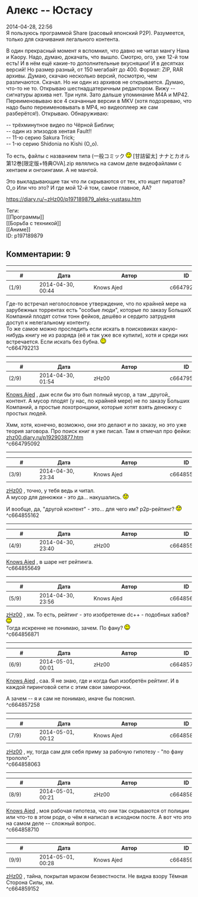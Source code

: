 Алекс -- Юстасу
===============

  
2014-04-28, 22:56  
 Я пользуюсь программой Share (расовый японский P2P). Разумеется, только для скачивания легального контента.   
   
 В один прекрасный момент я вспомнил, что давно не читал мангу Нана и Каору. Надо, думаю, докачать, что вышло. Смотрю, ого, уже 12-й том есть! И в нём ещё какие-то дополнительные вкусняшки! И в десятках версий! Но размер разный, от 150 мегабайт до 400. Формат: ZIP, RAR архивы. Думаю, скачаю несколько версий, посмотрю, чем различаются. Скачал. Но ни один из архивов не открывается. Думаю, что-то не то. Открываю шестнадцатеричным редактором. Вижу -- сигнатуры архива нет. Три нуля. Зато дальше упоминание M4A и MP42. Переименовываю все 4 скачанные версии в MKV (хотя подозреваю, что надо было переименовывать в MP4, но видеоплеер же сам разберётся!). Открываю. Обнаруживаю:   
   
 -- трёхминутное видео по Чёрной Библии;   
 -- один из эпизодов хентая Fault!!   
 -- 11-ю серию Sakura Trick;   
 -- 1-ю серию Shidonia no Kishi (O\_o).   
   
 То есть, файлы с названием типа (一般コミック ![;)](pics/1136.gif) [甘詰留太] ナナとカオル 第12巻[限定版+特典OVA].zip являлись на самом деле видеофайлами с хентаем и онгоингами. А не мангой.   
   
 Это выкладывающие так что ли скрываются от тех, кто ищет пиратов? О\_о Или что это? И где мой 12-й том, самое главное, АА?   
  
<https://diary.ru/~zHz00/p197189879_aleks-yustasu.htm>  
  
Теги:  
[[Программы]]  
[[Борьба с техникой]]  
[[Аниме]]  
ID: p197189879  


Комментарии: 9
--------------

  


---



|         #         |              Дата              |                     Автор                     |           ID           |
| --- | --- | --- | --- |
| (1/9) | 2014-04-30, 00:44 | Knows Ajed | c664792213 |

  
 Где-то встречал неголословное утверждение, что по крайней мере на зарубежных торрентах есть "особые люди", которые по заказу БольшиХ Компаний плодят сотни тонн фейков, дешёво и сердито затрудняя доступ к нелегальному контенту.   
 То же самое можно проследить если искать в поисковиках какую-нибудь книгу не из разряда (её и так уже все купили), хотя и среди них встречается. Если искать без бубна. ![:)](pics/3.gif)   
 ^c664792213

---



|         #         |              Дата              |                     Автор                     |           ID           |
| --- | --- | --- | --- |
| (2/9) | 2014-04-30, 01:54 | zHz00 | c664795092 |

  
  [Knows Ajed](http://Who-Knows-Ajed.diary.ru "Who Knows Ajed?")  , дык если бы это был полный мусор, а там \_другой\_ контент. А мусор плодят (у нас, по крайней мере) не по заказу Больших Компаний, а простые лохотронщики, которые хотят взять денюжку с простых людей.   
   
 Хмм, хотя, конечно, возможно, они это делают и по заказу, но это уже теория заговора. Про поиск книг я уже писал. Там я отмечал про фейки:   
  [zhz00.diary.ru/p192903877.htm](О%20скачивании%20книг)    
 ^c664795092

---



|         #         |              Дата              |                     Автор                     |           ID           |
| --- | --- | --- | --- |
| (3/9) | 2014-04-30, 23:34 | Knows Ajed | c664855162 |

  
  [zHz00](https://zHz00.diary.ru "Untitled")  , точно, у тебя ведь и читал.   
 А мусор для денюжки - это да... накушались. ![:(](pics/1146.gif)   
   
 И вообще, да, "другой контент" - это... для чего им? p2p-рейтинг? ![:(](pics/1146.gif)   
 ^c664855162

---



|         #         |              Дата              |                     Автор                     |           ID           |
| --- | --- | --- | --- |
| (4/9) | 2014-04-30, 23:40 | zHz00 | c664855649 |

  
  [Knows Ajed](http://Who-Knows-Ajed.diary.ru "Who Knows Ajed?")  , в шаре нет рейтинга.   
 ^c664855649

---



|         #         |              Дата              |                     Автор                     |           ID           |
| --- | --- | --- | --- |
| (5/9) | 2014-04-30, 23:56 | Knows Ajed | c664856871 |

  
  [zHz00](https://zHz00.diary.ru "Untitled")  , хм. То есть, рейтинг - это изобретение dc++ - подобных хабов? ![:)](pics/3.gif)   
 Тогда искренне не понимаю, зачем. По фану? ![:)](pics/3.gif)   
 ^c664856871

---



|         #         |              Дата              |                     Автор                     |           ID           |
| --- | --- | --- | --- |
| (6/9) | 2014-05-01, 00:01 | zHz00 | c664857258 |

  
  [Knows Ajed](http://Who-Knows-Ajed.diary.ru "Who Knows Ajed?")  , саа. Я не знаю, где и когда был изобретён рейтинг. И в каждой пиринговой сети с этим свои заморочки.   
   
 А зачем -- я и сам не понимаю, иначе бы пояснил.   
 ^c664857258

---



|         #         |              Дата              |                     Автор                     |           ID           |
| --- | --- | --- | --- |
| (7/9) | 2014-05-01, 00:12 | Knows Ajed | c664858063 |

  
  [zHz00](https://zHz00.diary.ru "Untitled")  , ну, тогда сам для себя приму за рабочую гипотезу - "по фану трололо".   
 ^c664858063

---



|         #         |              Дата              |                     Автор                     |           ID           |
| --- | --- | --- | --- |
| (8/9) | 2014-05-01, 00:21 | zHz00 | c664858710 |

  
  [Knows Ajed](http://Who-Knows-Ajed.diary.ru "Who Knows Ajed?")  , моя рабочая гипотеза, что они так скрываются от полиции или что-то в этом роде, о чём я написал в исходном посте. А вот что это на самом деле -- сложный вопрос.   
 ^c664858710

---



|         #         |              Дата              |                     Автор                     |           ID           |
| --- | --- | --- | --- |
| (9/9) | 2014-05-01, 00:28 | Knows Ajed | c664859152 |

  
  [zHz00](https://zHz00.diary.ru "Untitled")  , тайна, покрытая мраком безвестности. Не видна взору Тёмная Сторона Силы, хм.   
 ^c664859152